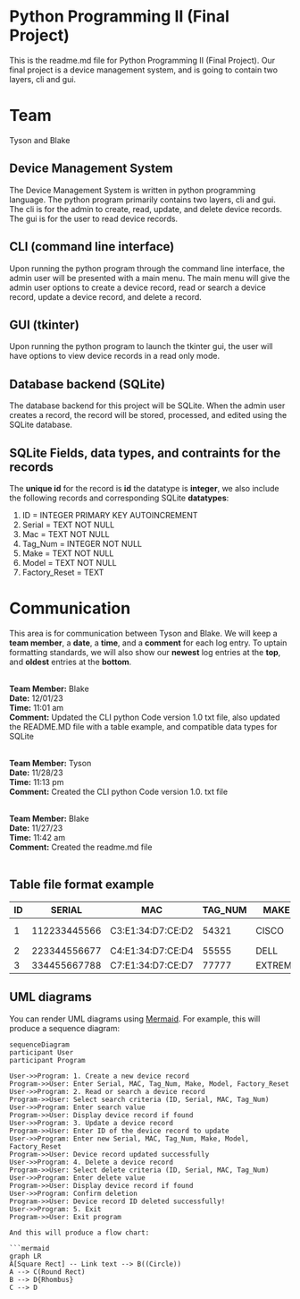 # Python Programming II (Final Project)

This is the readme.md file for Python Programming II (Final Project).  Our final project is a device management system, and is going to contain two layers, cli and gui.  

# Team

Tyson and Blake

## Device Management System

The Device Management System is written in python programming language.  The python program primarily contains two layers, cli and gui.  The cli is for the admin to create, read, update, and delete device records.  The gui is for the user to read device records.

## CLI (command line interface)

Upon running the python program through the command line interface, the admin user will be presented with a main menu.   The main menu will give the admin user options to create a device record, read or search a device record, update a device record, and delete a record.

## GUI (tkinter)

Upon running the python program to launch the tkinter gui, the user will have options to view device records in a read only mode.

## Database backend (SQLite)

The database backend for this project will be SQLite.  When the admin user creates a record, the record will be stored, processed, and edited using the SQLite database. 

## SQLite Fields, data types, and contraints for the records

The **unique id** for the record is **id** the datatype is **integer**, we also include the following records and corresponding SQLite **datatypes**:

1. ID = INTEGER PRIMARY KEY AUTOINCREMENT
2. Serial = TEXT NOT NULL
3. Mac = TEXT NOT NULL
4. Tag_Num = INTEGER NOT NULL
5. Make = TEXT NOT NULL
6. Model = TEXT NOT NULL
7. Factory_Reset = TEXT


# Communication

This area is for communication between Tyson and Blake.  We will keep a **team member**, a **date**, a **time**, and a **comment** for each log entry.  To uptain formatting standards, we will also show our **newest** log entries at the **top**, and **oldest** entries at the **bottom**.
<br />
<br />

**Team Member:** Blake <br />
**Date:** 12/01/23 <br />
**Time:**  11:01 am <br />
**Comment:** Updated the CLI python Code version 1.0 txt file, also updated the README.MD file with a table example, and compatible data types for SQLite <br />
<br />

**Team Member:** Tyson <br />
**Date:** 11/28/23 <br />
**Time:**  11:13 pm <br />
**Comment:** Created the CLI python Code version 1.0. txt file <br />
<br />

**Team Member:** Blake <br />
**Date:** 11/27/23 <br />
**Time:**  11:42 am <br />
**Comment:** Created the readme.md file <br />
<br />


## Table file format example

|ID              |SERIAL                         |MAC                          |TAG_NUM                      |MAKE                         |MODEL                        |FACTORY_RESET                |
|----------------|-------------------------------|-----------------------------|-----------------------------|-----------------------------|-----------------------------|-----------------------------|
|1               |112233445566                   |C3:E1:34:D7:CE:D2            |54321                        |CISCO                        |CATALYST 1000                |TRUE                         | 
|2               |223344556677                   |C4:E1:34:D7:CE:D4            |55555                        |DELL                         |N3048P                       |TRUE                         |
|3               |334455667788                   |C7:E1:34:D7:CE:D7            |77777                        |EXTREME                      |X440-G2                      |TRUE                         |

## UML diagrams

You can render UML diagrams using [Mermaid](https://mermaidjs.github.io/). For example, this will produce a sequence diagram:

```mermaid
sequenceDiagram
participant User
participant Program

User->>Program: 1. Create a new device record
Program->>User: Enter Serial, MAC, Tag_Num, Make, Model, Factory_Reset
User->>Program: 2. Read or search a device record
Program->>User: Select search criteria (ID, Serial, MAC, Tag_Num)
User->>Program: Enter search value
Program->>User: Display device record if found
User->>Program: 3. Update a device record
Program->>User: Enter ID of the device record to update
User->>Program: Enter new Serial, MAC, Tag_Num, Make, Model, Factory_Reset
Program->>User: Device record updated successfully
User->>Program: 4. Delete a device record
Program->>User: Select delete criteria (ID, Serial, MAC, Tag_Num)
User->>Program: Enter delete value
Program->>User: Display device record if found
User->>Program: Confirm deletion
Program->>User: Device record ID deleted successfully!
User->>Program: 5. Exit
Program->>User: Exit program

And this will produce a flow chart:

```mermaid
graph LR
A[Square Rect] -- Link text --> B((Circle))
A --> C(Round Rect)
B --> D{Rhombus}
C --> D
```
